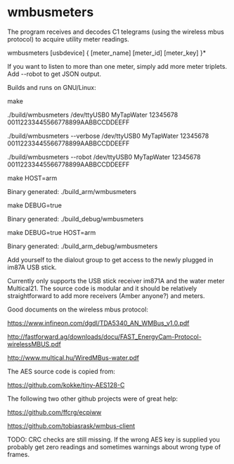 # wmbusmeters
The program receives and decodes C1 telegrams
(using the wireless mbus protocol) to acquire
utility meter readings. 

wmbusmeters [usbdevice] { [meter_name] [meter_id] [meter_key] }*

If you want to listen to more than one meter, simply add more meter triplets.
Add --robot to get JSON output.

Builds and runs on GNU/Linux:

make

./build/wmbusmeters /dev/ttyUSB0 MyTapWater 12345678 00112233445566778899AABBCCDDEEFF

./build/wmbusmeters --verbose /dev/ttyUSB0 MyTapWater 12345678 00112233445566778899AABBCCDDEEFF

./build/wmbusmeters --robot /dev/ttyUSB0 MyTapWater 12345678 00112233445566778899AABBCCDDEEFF

make HOST=arm

Binary generated: ./build_arm/wmbusmeters

make DEBUG=true

Binary generated: ./build_debug/wmbusmeters

make DEBUG=true HOST=arm

Binary generated: ./build_arm_debug/wmbusmeters

Add yourself to the dialout group to get access to the newly plugged in im87A USB stick.

Currently only supports the USB stick receiver im871A
and the water meter Multical21. The source code is modular
and it should be relatively straightforward to add
more receivers (Amber anyone?) and meters.

Good documents on the wireless mbus protocol:

https://www.infineon.com/dgdl/TDA5340_AN_WMBus_v1.0.pdf

http://fastforward.ag/downloads/docu/FAST_EnergyCam-Protocol-wirelessMBUS.pdf

http://www.multical.hu/WiredMBus-water.pdf

The AES source code is copied from:

https://github.com/kokke/tiny-AES128-C

The following two other github projects were of great help:

https://github.com/ffcrg/ecpiww

https://github.com/tobiasrask/wmbus-client

TODO: CRC checks are still missing. If the wrong AES key
is supplied you probably get zero readings and
sometimes warnings about wrong type of frames.

